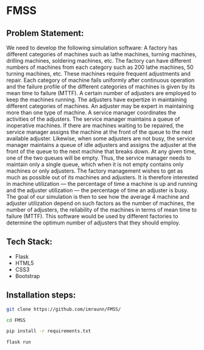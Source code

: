 # FMSS
## Problem Statement:
We need to develop the following simulation software:
A factory has different categories of machines such as lathe machines, turning machines, drilling machines,
soldering machines, etc. The factory can have different numbers of machines from each category such as
200 lathe machines, 50 turning machines, etc. These machines require frequent adjustments and repair.
Each category of machine fails uniformly after continuous operation and the failure profile of the different
categories of machines is given by its mean time to failure (MTTF). A certain number of adjusters are
employed to keep the machines running. The adjusters have expertize in maintaining different categories of
machines. An adjuster may be expert in maintaining more than one type of machine. A service manager
coordinates the activities of the adjusters. The service manager maintains a queue of inoperative machines.
If there are machines waiting to be repaired, the service manager assigns the machine at the front of the
queue to the next available adjuster. Likewise, when some adjusters are not busy, the service manager
maintains a queue of idle adjusters and assigns the adjuster at the front of the queue to the next machine
that breaks down.
At any given time, one of the two queues will be empty. Thus, the service manager needs to maintain
only a single queue, which when it is not empty contains only machines or only adjusters. The factory
management wishes to get as much as possible out of its machines and adjusters. It is therefore interested
in machine utilization — the percentage of time a machine is up and running and the adjuster utilization
— the percentage of time an adjuster is busy. The goal of our simulation is then to see how the average
4
machine and adjuster utilization depend on such factors as the number of machines, the number of adjusters,
the reliability of the machines in terms of mean time to failure (MTTF). This software would be used by
different factories to determine the optimum number of adjusters that they should employ.


## Tech Stack:
- Flask
- HTML5
- CSS3
- Bootstrap

## Installation steps:

```bash 
git clone https://github.com/imraunn/FMSS/
```
```bash
cd FMSS
```
```bash
pip install -r requirements.txt
```
```bash
flask run
```
